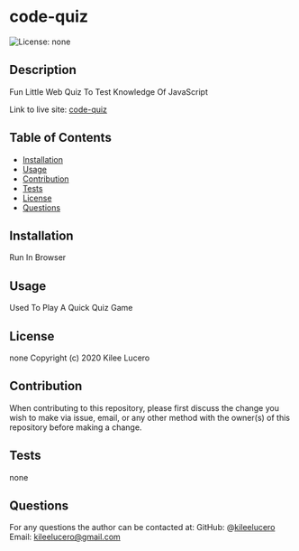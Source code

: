# code-quiz
![License: none](https://img.shields.io/badge/License-none-blue.svg)
## Description
Fun Little Web Quiz To Test Knowledge Of JavaScript

Link to live site: [code-quiz](https://kileelucero.github.io/code-quiz/)

## Table of Contents

* [Installation](#installation)
* [Usage](#usage)
* [Contribution](#contribution)
* [Tests](#tests)
* [License](#license)
* [Questions](#questions)

## Installation
Run In Browser
## Usage
Used To Play A Quick Quiz Game
## License
none
Copyright (c) 2020 Kilee Lucero
## Contribution
When contributing to this repository, please first discuss the change you wish to make via issue, email, or any other method with the owner(s) of this repository before making a change.
## Tests
none
## Questions
For any questions the author can be contacted at:
GitHub: @[kileelucero](https://github.com/kileelucero)
Email: kileelucero@gmail.com
